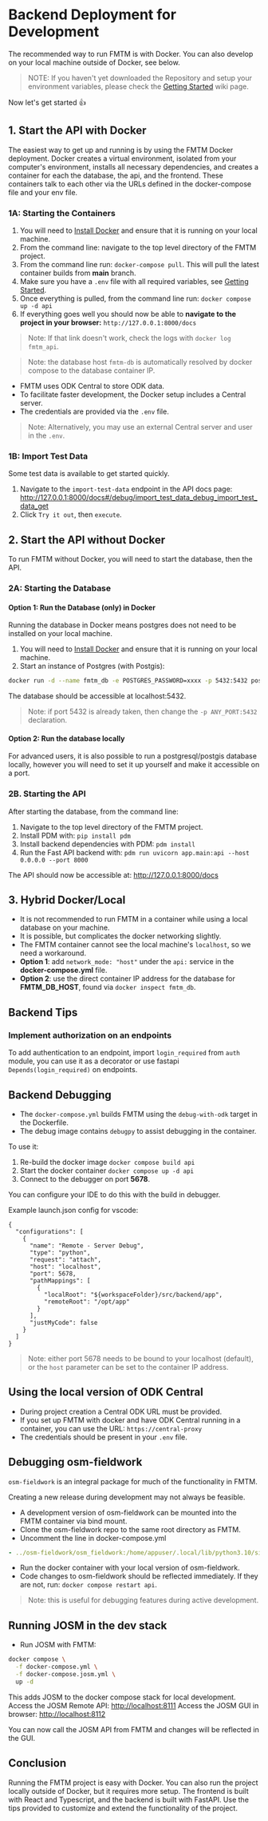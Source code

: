# Backend Deployment for Development

The recommended way to run FMTM is with Docker. You can also develop on your local machine outside of Docker, see below.

> NOTE: If you haven't yet downloaded the Repository and setup your environment variables, please check the [Getting Started](https://github.com/hotosm/fmtm/blob/main/docs/DEV-1.-Getting-Started.md) wiki page.

Now let's get started :thumbsup:

## 1. Start the API with Docker

The easiest way to get up and running is by using the FMTM Docker deployment. Docker creates a virtual environment, isolated from your computer's environment, installs all necessary dependencies, and creates a container for each the database, the api, and the frontend. These containers talk to each other via the URLs defined in the docker-compose file and your env file.

### 1A: Starting the Containers

1. You will need to [Install Docker](https://docs.docker.com/engine/install/) and ensure that it is running on your local machine.
2. From the command line: navigate to the top level directory of the FMTM project.
3. From the command line run: `docker-compose pull`.
   This will pull the latest container builds from **main** branch.
4. Make sure you have a `.env` file with all required variables, see [Getting Started](https://github.com/hotosm/fmtm/blob/main/docs/DEV-1.-Getting-Started.md).
5. Once everything is pulled, from the command line run: `docker compose up -d api`
6. If everything goes well you should now be able to **navigate to the project in your browser:** `http://127.0.0.1:8000/docs`

> Note: If that link doesn't work, check the logs with `docker log fmtm_api`.

> Note: the database host `fmtm-db` is automatically resolved by docker compose to the database container IP.

- FMTM uses ODK Central to store ODK data.
- To facilitate faster development, the Docker setup includes a Central server.
- The credentials are provided via the `.env` file.

> Note: Alternatively, you may use an external Central server and user in the `.env`.

### 1B: Import Test Data

Some test data is available to get started quickly.

1. Navigate to the `import-test-data` endpoint in the API docs page:
   <http://127.0.0.1:8000/docs#/debug/import_test_data_debug_import_test_data_get>
2. Click `Try it out`, then `execute`.

## 2. Start the API without Docker

To run FMTM without Docker, you will need to start the database, then the API.

### 2A: Starting the Database

#### Option 1: Run the Database (only) in Docker

Running the database in Docker means postgres does not need to be installed on your local machine.

1. You will need to [Install Docker](https://docs.docker.com/engine/install/) and ensure that it is running on your local machine.
2. Start an instance of Postgres (with Postgis):

```bash
docker run -d --name fmtm_db -e POSTGRES_PASSWORD=xxxx -p 5432:5432 postgis/postgis:15-3.3
```

The database should be accessible at localhost:5432.

> Note: if port 5432 is already taken, then change the `-p ANY_PORT:5432` declaration.

#### Option 2: Run the database locally

For advanced users, it is also possible to run a postgresql/postgis database locally, however you will need to set it up yourself and make it accessible on a port.

### 2B. Starting the API

After starting the database, from the command line:

1. Navigate to the top level directory of the FMTM project.
2. Install PDM with: `pip install pdm`
3. Install backend dependencies with PDM: `pdm install`
4. Run the Fast API backend with: `pdm run uvicorn app.main:api --host 0.0.0.0 --port 8000`

The API should now be accessible at: <http://127.0.0.1:8000/docs>

## 3. Hybrid Docker/Local

- It is not recommended to run FMTM in a container while using a local database on your machine.
- It is possible, but complicates the docker networking slightly.
- The FMTM container cannot see the local machine's `localhost`, so we need a workaround.
- **Option 1**: add `network_mode: "host"` under the `api:` service in the **docker-compose.yml** file.
- **Option 2**: use the direct container IP address for the database for **FMTM_DB_HOST**, found via `docker inspect fmtm_db`.

## Backend Tips

### Implement authorization on an endpoints

To add authentication to an endpoint, import `login_required` from `auth` module, you can use it as a decorator or use fastapi `Depends(login_required)` on endpoints.

## Backend Debugging

- The `docker-compose.yml` builds FMTM using the `debug-with-odk` target in the Dockerfile.
- The debug image contains `debugpy` to assist debugging in the container.

To use it:

1. Re-build the docker image `docker compose build api`
2. Start the docker container `docker compose up -d api`
3. Connect to the debugger on port **5678**.

You can configure your IDE to do this with the build in debugger.

Example launch.json config for vscode:

```
{
  "configurations": [
    {
      "name": "Remote - Server Debug",
      "type": "python",
      "request": "attach",
      "host": "localhost",
      "port": 5678,
      "pathMappings": [
        {
          "localRoot": "${workspaceFolder}/src/backend/app",
          "remoteRoot": "/opt/app"
        }
      ],
      "justMyCode": false
    }
  ]
}
```

> Note: either port 5678 needs to be bound to your localhost (default), or the `host` parameter can be set to the container IP address.

## Using the local version of ODK Central

- During project creation a Central ODK URL must be provided.
- If you set up FMTM with docker and have ODK Central running in a container, you can use the URL:
  `https://central-proxy`
- The credentials should be present in your `.env` file.

## Debugging osm-fieldwork

`osm-fieldwork` is an integral package for much of the functionality in FMTM.

Creating a new release during development may not always be feasible.

- A development version of osm-fieldwork can be mounted into the FMTM container via bind mount.
- Clone the osm-fieldwork repo to the same root directory as FMTM.
- Uncomment the line in docker-compose.yml

```yaml
- ../osm-fieldwork/osm_fieldwork:/home/appuser/.local/lib/python3.10/site-packages/osm_fieldwork
```

- Run the docker container with your local version of osm-fieldwork.
- Code changes to osm-fieldwork should be reflected immediately. If they are not, run:
  `docker compose restart api`.

> Note: this is useful for debugging features during active development.

## Running JOSM in the dev stack

- Run JOSM with FMTM:

```bash
docker compose \
  -f docker-compose.yml \
  -f docker-compose.josm.yml \
  up -d
```

This adds JOSM to the docker compose stack for local development.
Access the JOSM Remote API: <http://localhost:8111>
Access the JOSM GUI in browser: <http://localhost:8112>

You can now call the JOSM API from FMTM and changes will be reflected in the GUI.

## Conclusion

Running the FMTM project is easy with Docker. You can also run the
project locally outside of Docker, but it requires more setup. The
frontend is built with React and Typescript, and the backend is built
with FastAPI. Use the tips provided to customize and extend the
functionality of the project.
